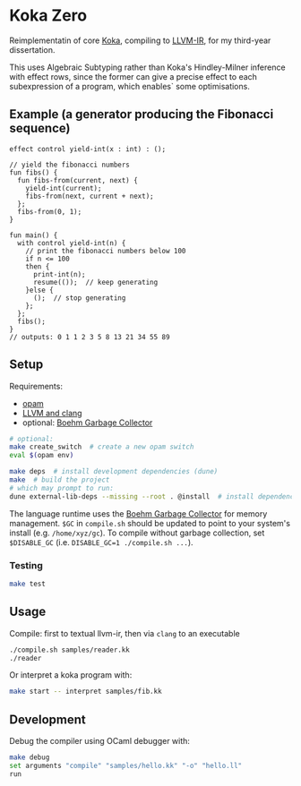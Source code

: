 # Koka Zero

Reimplementatin of core [Koka](https://koka-lang.github.io), compiling to
[LLVM-IR](https://llvm.org/docs/LangRef.html), for my third-year dissertation.

This uses Algebraic Subtyping rather than Koka's Hindley-Milner inference with effect rows, since the former can give a precise effect to each subexpression of a program, which enables` some optimisations. 

## Example (a generator producing the Fibonacci sequence)
```koka
effect control yield-int(x : int) : ();

// yield the fibonacci numbers
fun fibs() {
  fun fibs-from(current, next) {
    yield-int(current);
    fibs-from(next, current + next);
  };
  fibs-from(0, 1);
}

fun main() {
  with control yield-int(n) {
    // print the fibonacci numbers below 100
    if n <= 100
    then {
      print-int(n);
      resume(());  // keep generating
    }else { 
      ();  // stop generating
    };
  };
  fibs();
}
// outputs: 0 1 1 2 3 5 8 13 21 34 55 89
```

## Setup
Requirements:
- [opam](https://opam.ocaml.org/)
- [LLVM and clang](https://releases.llvm.org/)
- optional: [Boehm Garbage Collector](https://hboehm.info/gc/)

```sh
# optional:
make create_switch  # create a new opam switch
eval $(opam env)
```

```sh
make deps  # install development dependencies (dune)
make  # build the project
# which may prompt to run:
dune external-lib-deps --missing --root . @install  # install dependencies
```
The language runtime uses the [Boehm Garbage Collector](https://hboehm.info/gc/)
for memory management. `$GC` in `compile.sh` should be updated to
point to your system's install (e.g. `/home/xyz/gc`). To compile without garbage
collection, set `$DISABLE_GC` (i.e. `DISABLE_GC=1 ./compile.sh ...`).


### Testing
```sh
make test
```



## Usage

Compile: first to textual llvm-ir, then via `clang` to an executable
```sh
./compile.sh samples/reader.kk
./reader
```

Or interpret a koka program with:
```sh
make start -- interpret samples/fib.kk
```

## Development

Debug the compiler using OCaml debugger with:
```sh
make debug
set arguments "compile" "samples/hello.kk" "-o" "hello.ll"
run
```
